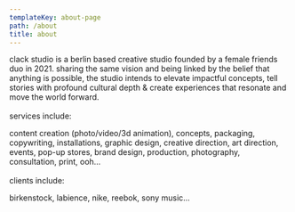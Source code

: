 ```yaml
---
templateKey: about-page
path: /about
title: about
---
```

clack <crossed> studio </crossed> is a berlin based creative studio founded by a female friends duo in 2021. sharing the same vision and being linked by the belief that anything is possible, the studio intends to elevate impactful concepts, tell stories with profound cultural depth & create experiences that resonate and move the world forward.\
\
services include: 

content creation (photo/video/3d animation), concepts, packaging, copywriting, installations, graphic design, creative direction, art direction, events, pop-up stores, brand design, production, photography, consultation, print, ooh...\
\
clients include: 

birkenstock, labience, nike, reebok, sony music...